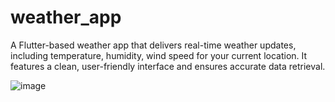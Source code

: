 # weather_app
A Flutter-based weather app that delivers real-time weather updates, including temperature, humidity, wind speed for your current location.
It features a clean, user-friendly interface and ensures accurate data retrieval.

![image](https://github.com/user-attachments/assets/b7a9fc07-5c65-4367-a7a9-9800c633cc59)

